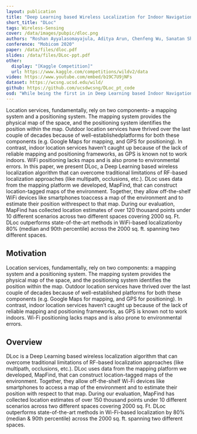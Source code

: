 ```yaml
---
layout: publication
title: "Deep Learning based Wireless Localization for Indoor Navigation"
short_title: "DLoc"
tags: Wireless-Sensing
cover: /data/images/pubpic/dloc.png
authors: "Roshan Ayyalasomayajula, Aditya Arun, Chenfeng Wu, Sanatan Sharma, Abhishek Sethi, Deepak Vasisht, Dinesh Bharadia"
conference: "Mobicom 2020"
paper: /data/files/dloc.pdf
slides: /data/files/DLoc-ppt.pdf
other:
  display: "[Kaggle Competition]"
  url: https://www.kaggle.com/competitions/wildv2/data
video: https://www.youtube.com/embed/b19C7U9jNFs
dataset: https://wcsng.ucsd.edu/wild/
github: https://github.com/ucsdwcsng/DLoc_pt_code
osd: "While being the first in in Deep Learning based Indoor Navigation with WiFi data, we want to build WiFi CSI dataset on par with ImageNet to assist further research in WiFi based indoor localization and their applications."
---
```


Location services, fundamentally, rely on two components- a mapping system and a positioning system. The mapping system provides the physical map of the space, and the positioning system identifies the position within the map. Outdoor location services have thrived over the last couple of decades because of well-establishedplatforms for both these components (e.g. Google Maps for mapping, and GPS for positioning). In contrast, indoor location services haven’t caught up because of the lack of reliable mapping and positioning frameworks, as GPS is known not to work indoors. WiFi positioning lacks maps and is also prone to environmental errors. In this paper, we present DLoc, a Deep Learning based wireless localization algorithm that can overcome traditional limitations of RF-based localization approaches (like multipath, occlusions, etc.). DLoc uses data from the mapping platform we developed, MapFind, that can construct location-tagged maps of the environment. Together, they allow off-the-shelf WiFi devices like smartphones toaccess a map of the environment and to estimate their position withrespect to that map. During our evaluation, MapFind has collected location estimates of over 120 thousand points under 10 different scenarios across two different spaces covering 2000 sq. Ft. DLoc outperforms state-of-the-art methods in WiFi-based localizationby 80% (median and 90th percentile) across the 2000 sq. ft. spanning two different spaces.

<h2>Motivation</h2>
Location services, fundamentally, rely on two components: a mapping system and a positioning system. The mapping system provides the physical map of the space, and the positioning system identifies the position within the map. Outdoor location services have thrived over the last couple of decades because of well-established platforms for both these components (e.g. Google Maps for mapping, and GPS for positioning). In contrast, indoor location services haven’t caught up because of the lack of reliable mapping and positioning frameworks, as GPS is known not to work indoors. Wi-Fi positioning lacks maps and is also prone to environmental errors.

<h2>Overview</h2>
DLoc is a Deep Learning based wireless localization algorithm that can overcome traditional limitations of RF-based localization approaches (like multipath, occlusions, etc.). DLoc uses data from the mapping platform we developed, MapFind, that can construct location-tagged maps of the environment. Together, they allow off-the-shelf Wi-Fi devices like smartphones to access a map of the environment and to estimate their position with respect to that map. During our evaluation, MapFind has collected location estimates of over 150 thousand points under 10 different scenarios across two different spaces covering 2000 sq. Ft. DLoc outperforms state-of-the-art methods in Wi-Fi-based localization by 80% (median & 90th percentile) across the 2000 sq. ft. spanning two different spaces. 